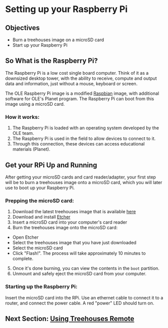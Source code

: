 # Setting up your Raspberry Pi

## Objectives

* Burn a treehouses image on a microSD card
* Start up your Raspberry Pi

## So What is the Raspberry Pi?
The Raspberry Pi is a low cost single board computer.  Think of it as a downsized desktop tower, with the ability to receive, compute and output data and information, just without a mouse, keyboard or screen.

The OLE Raspberry Pi image is a modified [Raspbian](https://www.raspberrypi.org/downloads/raspbian/) image, with additional software for OLE's Planet program.  The Raspberry Pi can boot from this image using a microSD card.

### How it works:  
1. The Raspberry Pi is loaded with an operating system developed by the OLE team.
2. The Raspberry Pi is used in the field to allow devices to connect to it. 
3. Through this connection, these devices can access educational materials (Planet).

## Get your RPi Up and Running
After getting your microSD cards and card reader/adapter, your first step will be to burn a treehouses image onto a microSD card, which you will later use to boot up your Raspberry Pi.

### Prepping the microSD card:
1. Download the latest treehouses image that is available [here](http://download.treehouses.io)
2. Download and install [Etcher](https://etcher.io)
3. Insert a microSD card into your computer's card reader
4. Burn the treehouses image onto the microSD card:
  * Open Etcher
  * Select the treehouses image that you have just downloaded
  * Select the microSD card
  * Click "Flash!".  The process will take approximately 10 minutes to complete.
5. Once it's done burning, you can view the contents in the `boot` partition.
6. Unmount and safely eject the microSD card from your computer. 

### Starting up the Raspberry Pi:
Insert the microSD card into the RPi.  Use an ethernet cable to connect it to a router, and connect the power cable.  A red "power" LED should turn on.

## Next Section: [Using Treehouses Remote](treehouses-remote.md)
